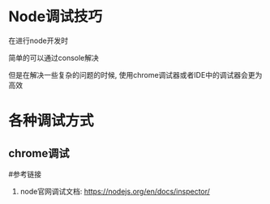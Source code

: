# Node调试技巧

在进行node开发时

简单的可以通过console解决

但是在解决一些复杂的问题的时候, 使用chrome调试器或者IDE中的调试器会更为高效

# 各种调试方式

## chrome调试 

#参考链接

1. node官网调试文档: https://nodejs.org/en/docs/inspector/